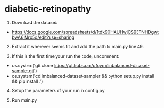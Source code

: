 # diabetic-retinopathy

1. Download the dataset:
- https://docs.google.com/spreadsheets/d/1tdk9OHAUHwjCS9ETNHDgwtbwA6lMrx5o/edit?usp=sharing

2. Extract it wherever seems fit and add the path to main.py line 49.

3. If this is the first time your run the code, uncomment: 
- os.system('git clone https://github.com/ufoym/imbalanced-dataset-sampler.git')
- os.system('cd imbalanced-dataset-sampler && python setup.py install && pip install .')

4. Setup the parameters of your run in config.py

5. Run main.py


